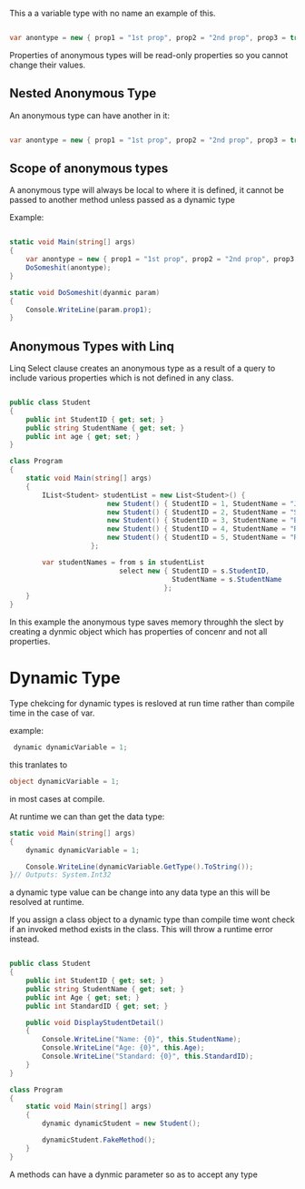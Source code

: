 This a a variable type with no name an example of this.

```c#

var anontype = new { prop1 = "1st prop", prop2 = "2nd prop", prop3 = true}

```

Properties of anonymous types will be read-only properties so you cannot change their values.

## Nested Anonymous Type

An anonymous type can have another in it:

```c#

var anontype = new { prop1 = "1st prop", prop2 = "2nd prop", prop3 = true}

```

## Scope of anonymous types

A anonymous type will always be local to where it is defined, it cannot be passed to another method unless passed as a dynamic type

Example:

```c#

static void Main(string[] args)
{
    var anontype = new { prop1 = "1st prop", prop2 = "2nd prop", prop3 = true};
    DoSomeshit(anontype);
}

static void DoSomeshit(dyanmic param)
{
    Console.WriteLine(param.prop1);
} 

```
## Anonymous Types with Linq

Linq Select clause creates an anonymous type as a result of a query to include various properties which is not defined in any class. 

```c#

public class Student
{
    public int StudentID { get; set; }
    public string StudentName { get; set; }
    public int age { get; set; }
}

class Program
{
    static void Main(string[] args)
    {
        IList<Student> studentList = new List<Student>() { 
                        new Student() { StudentID = 1, StudentName = "John", age = 18 } ,
                        new Student() { StudentID = 2, StudentName = "Steve",  age = 21 } ,
                        new Student() { StudentID = 3, StudentName = "Bill",  age = 18 } ,
                        new Student() { StudentID = 4, StudentName = "Ram" , age = 20  } ,
                        new Student() { StudentID = 5, StudentName = "Ron" , age = 21 } 
                    };

        var studentNames = from s in studentList
                           select new { StudentID = s.StudentID, 
                                        StudentName = s.StudentName 
                                      };
    }
}
```

In this example the anonymous type saves memory throughh the slect by creating a dynmic object which has properties of concenr and not all properties.

# Dynamic Type

Type chekcing for dynamic types is resloved at run time rather than compile time in the case of var.

example: 

```c#
 dynamic dynamicVariable = 1;
```

this tranlates to 

```c#
object dynamicVariable = 1;
```
in most cases at compile.

At runtime we can than get the data type:

```c#
static void Main(string[] args)
{
    dynamic dynamicVariable = 1;

    Console.WriteLine(dynamicVariable.GetType().ToString());
}// Outputs: System.Int32 
```
a dynamic type value can be change into any data type an this will be resolved at runtime.

If you assign a class object to a dynamic type than compile time wont check if an invoked method exists in the class. This will throw a runtime error instead.

```c#

public class Student
{
    public int StudentID { get; set; }
    public string StudentName { get; set; }
    public int Age { get; set; }
    public int StandardID { get; set; }

    public void DisplayStudentDetail()
    {
        Console.WriteLine("Name: {0}", this.StudentName);
        Console.WriteLine("Age: {0}", this.Age);
        Console.WriteLine("Standard: {0}", this.StandardID);
    }
}

class Program
{
    static void Main(string[] args)
    {
        dynamic dynamicStudent = new Student();

        dynamicStudent.FakeMethod();
    }
}

```
A methods can have a dynmic parameter so as to accept any type

